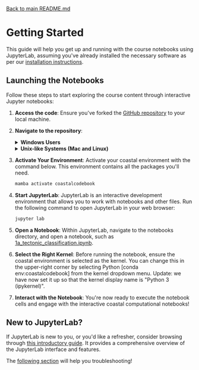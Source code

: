 [Back to main README.md](../../README.md)

# Getting Started

This guide will help you get up and running with the course notebooks using JupyterLab, assuming you've already installed the necessary software as per our [installation instructions](installation_codebook.md).

## Launching the Notebooks

Follow these steps to start exploring the course content through interactive Jupyter notebooks:

1. **Access the code**: Ensure you've forked the [GitHub repository](https://github.com/Coastal-Dynamics/CoastalCodebook) to your local
   machine.

2. **Navigate to the repository**:

   <details>
   <summary><strong>Windows Users</strong></summary>

   1. On Windows, open a Miniforge Prompt by searching for "miniforge" in the task bar.
   2. Change to the directory where you cloned the repository by using `cd
      <drive:\path\to\dir>`. If you installed the GitHub client using their default
      settings you may run
      `cd%userprofile%\Documents\GitHub\CoastalCodeBook`.

   </details>

   <details>
   <summary><strong>Unix-like Systems (Mac and Linux)</strong></summary>

   1. On Mac, search for terminal or iterm in Spotlight (command + space). On linux, the
      hotkey to open a terminal is "cntrl + shift + t".
   2. You can navigate the terminal using `cd`, which stands for "change directory". So you
      would do something like `cd ~/path/to/cloned/repository`

   </details>


3. **Activate Your Environment**: Activate your coastal environment with the command below. This environment contains all the packages you'll need.

   ```bash
   mamba activate coastalcodebook
   ```

4. **Start JupyterLab**: JupyterLab is an interactive development environment that allows you to work with
   notebooks and other files. Run the following command to open JupyterLab in your web browser:

   ```bash
   jupyter lab
   ```


5. **Open a Notebook**: Within JupyterLab, navigate to the notebooks directory, and open a notebook, such as [1a_tectonic_classification.ipynb](../notebooks/1a_tectonic_classification.ipynb).

6. **Select the Right Kernel**: Before running the notebook, ensure the coastal environment is selected as the kernel. You can change this in the upper-right corner by selecting Python [conda env:coastalcodebook] from the kernel dropdown menu. Update: we have now set it up so that the kernel display name is "Python 3 (ipykernel)".

6. **Interact with the Notebook**: You're now ready to execute the notebook cells and
   engage with the interactive coastal computational notebooks!

## New to JupyterLab?
If JupyterLab is new to you, or you'd like a refresher, consider browsing through [this
introductory guide](https://earth-env-data-science.github.io/lectures/environment/intro_to_jupyterlab.html). It provides a comprehensive overview of the JupyterLab interface and features.

The [following section](troubleshooting.md) will help you troubleshooting!
